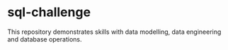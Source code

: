 # sql-challenge
This repository demonstrates skills with data modelling, data engineering and database operations.
